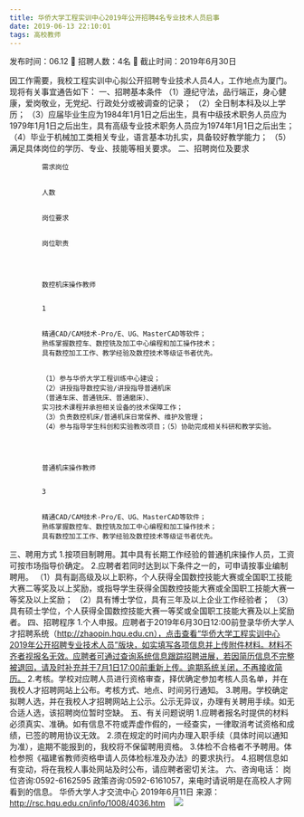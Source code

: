 ```yaml
---
title: 华侨大学工程实训中心2019年公开招聘4名专业技术人员启事
date: 2019-06-13 22:10:01
tags: 高校教师
---
```

发布时间：06.12   🌟   招聘人数：4名   🌈   截止时间：2019年6月30日
<!-- more -->
因工作需要，我校工程实训中心拟公开招聘专业技术人员4人，工作地点为厦门。现将有关事宜通告如下：
一、招聘基本条件
（1）遵纪守法，品行端正，身心健康，爱岗敬业，无党纪、行政处分或被调查的记录；
（2）全日制本科及以上学历；
（3）应届毕业生应为1984年1月1日之后出生，具有中级技术职务人员应为1979年1月1日之后出生，具有高级专业技术职务人员应为1974年1月1日之后出生；
（4）毕业于机械加工类相关专业，语言基本功扎实，具备较好教学能力；
（5）满足具体岗位的学历、专业、技能等相关要求。
二、招聘岗位及要求


    
        
            
            需求岗位
            
            
            人数
            
            
            岗位要求
            
            
            岗位职责
            
        
        
            
            数控机床操作教师
            
            
            1
            
            
            精通CAD/CAM技术-Pro/E、UG、MasterCAD等软件；
            熟练掌握数控车、数控铣及加工中心编程和加工操作技术；
            具有数控加工工作、教学经验及数控技术等级证书者优先。
            
            
            （1）参与华侨大学工程训练中心建设；
            （2）讲授指导数控实验/讲授指导普通机床
            （普通车床、普通铣床、普通磨床）、
            实习技术课程并承担相关设备的技术保障工作；
            （3）负责数控机床/普通机床日常保养、维护及管理；
            （4）参与指导学生科创和实验教改项目；（5）协助完成相关科研和教学实验。
            
        
        
            
            普通机床操作教师
            
            
            3
            
            
            精通CAD/CAM技术-Pro/E、UG、MasterCAD等软件；
            熟练掌握数控车、数控铣及加工中心编程和加工操作技术；
            具有数控加工工作、教学经验及数控技术等级证书者优先。
            
        
    


三、聘用方式
1.按项目制聘用。其中具有长期工作经验的普通机床操作人员，工资可按市场指导价确定。
2.应聘者若同时达到以下条件之一的，可申请按事业编制聘用。
（1）具有副高级及以上职称，个人获得全国数控技能大赛或全国职工技能大赛二等奖及以上奖励，或指导学生获得全国数控技能大赛或全国职工技能大赛一等奖及以上奖励；
（2）具有博士学位，具有三年及以上企业工作经验者；
（3）具有硕士学位，个人获得全国数控技能大赛一等奖或全国职工技能大赛及以上奖励者。
四、招聘程序
1.个人申报。应聘者于2019年6月30日12:00前登录华侨大学人才招聘系统（http://zhaopin.hqu.edu.cn），点击查看“华侨大学工程实训中心2019年公开招聘专业技术人员”版块，如实填写各项信息并上传附件材料。材料不齐者视报名无效。应聘者可通过查询系统信息跟踪招聘进展，若因简历信息不完整被退回，请及时补充并于7月1日17:00前重新上传。逾期系统关闭，不再接收简历。
2.考核。学校对应聘人员进行资格审查，择优确定参加考核人员名单，并在我校人才招聘网站上公布。考核方式、地点、时间另行通知。
3.聘用。学校确定拟聘人选，并在我校人才招聘网站上公示。公示无异议，办理有关聘用手续。如无合适人选，该招聘岗位暂时空缺。
五、有关问题说明
1.应聘者报名时提供的材料必须真实、准确。如有信息不符或弄虚作假的，一经查实，一律取消考试资格和成绩，已签的聘用协议无效。
2.须在规定的时间内办理入职手续（具体时间以通知为准），逾期不能报到的，我校将不保留聘用资格。
3.体检不合格者不予聘用。体检参照《福建省教师资格申请人员体检标准及办法》的要求执行。
4.招聘信息如有变动，将在我校人事处网站及时公布，请应聘者密切关注。
六、咨询电话：
岗位咨询:0592-6162595
政策咨询:0592-6161057，来电时请说明是在高校人才网看到的信息。
华侨大学人才交流中心
2019年6月11日
来源：
http://rsc.hqu.edu.cn/info/1008/4036.htm
 
 ![](https://cdn.weiweiblog.cn/20181015134814.png)